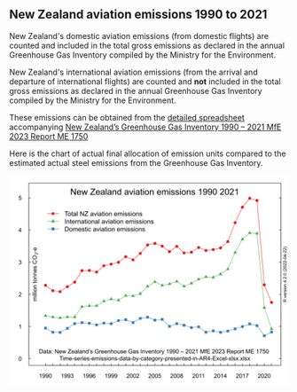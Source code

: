 ## New Zealand aviation emissions 1990 to 2021

New Zealand's domestic aviation emissions (from domestic flights) are counted and included in the total gross emissions as declared in the annual Greenhouse Gas Inventory compiled by the Ministry for the Environment. 

New Zealand's international aviation emissions (from the arrival and departure of international flights) are counted and **not** included in the total gross emissions as declared in the annual Greenhouse Gas Inventory compiled by the Ministry for the Environment. 

These emissions can be obtained from the [detailed spreadsheet](https://environment.govt.nz/assets/publications/climate-change/Time-series-emissions-data-by-category-presented-in-AR4-Excel-xlsx.xlsx) accompanying [New Zealand’s Greenhouse Gas Inventory 1990 – 2021 MfE 2023 Report ME 1750](https://environment.govt.nz/publications/new-zealands-greenhouse-gas-inventory-1990-2021/)

Here is the chart of actual final allocation of emission units compared to the estimated actual steel emissions from the Greenhouse Gas Inventory.

![](NZ-aviation-ghgs-2021-720.svg)


